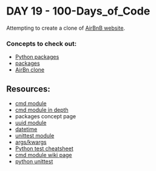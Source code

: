 # DAY 19 - 100-Days_of_Code

Attempting to create a clone of [AirBnB website](https://www.airbnb.com/).

### Concepts to check out:
- [Python packages](https://intranet.alxswe.com/concepts/66)
- [packages](https://docs.python.org/3.4/tutorial/modules.html#packages)
- [AirBn clone](https://intranet.alxswe.com/concepts/74)

## Resources:
- [cmd module](https://docs.python.org/3.8/library/cmd.html)
- [cmd module in depth](http://pymotw.com/2/cmd/)
- packages concept page
- [uuid module](https://docs.python.org/3.8/library/uuid.html)
- [datetime](https://docs.python.org/3.8/library/datetime.html)
- [unittest module](https://docs.python.org/3.8/library/unittest.html#module-unittest)
- [args/kwargs](https://yasoob.me/2013/08/04/args-and-kwargs-in-python-explained/)
- [Python test cheatsheet](https://www.pythonsheets.com/notes/python-tests.html)
- [cmd module wiki page](https://wiki.python.org/moin/CmdModule)
- [python unittest](https://realpython.com/python-testing/)
